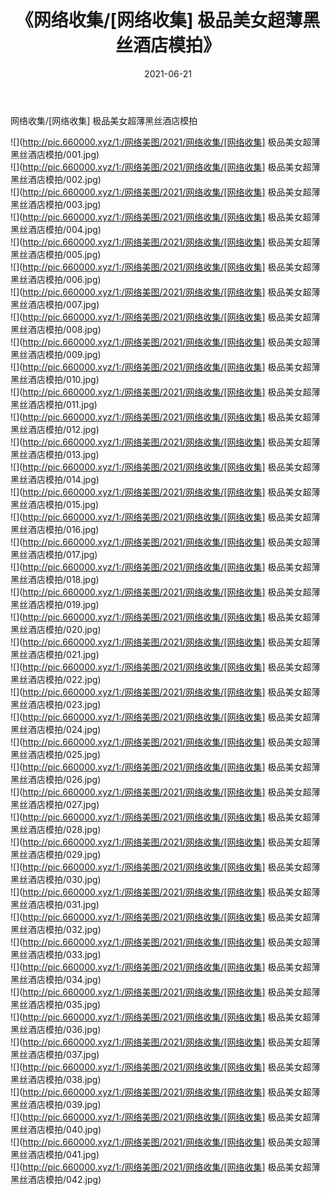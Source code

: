 ﻿---
layout: post
title:  《网络收集/[网络收集] 极品美女超薄黑丝酒店模拍》
date:   2021-06-21
img: http://pic.660000.xyz/1:/网络美图/2021/网络收集/[网络收集] 极品美女超薄黑丝酒店模拍/000.jpg
categories: [美女, 清纯, 唯美]
---

网络收集/[网络收集] 极品美女超薄黑丝酒店模拍

 ![](http://pic.660000.xyz/1:/网络美图/2021/网络收集/[网络收集] 极品美女超薄黑丝酒店模拍/001.jpg) <br>![](http://pic.660000.xyz/1:/网络美图/2021/网络收集/[网络收集] 极品美女超薄黑丝酒店模拍/002.jpg) <br>![](http://pic.660000.xyz/1:/网络美图/2021/网络收集/[网络收集] 极品美女超薄黑丝酒店模拍/003.jpg) <br>![](http://pic.660000.xyz/1:/网络美图/2021/网络收集/[网络收集] 极品美女超薄黑丝酒店模拍/004.jpg) <br>![](http://pic.660000.xyz/1:/网络美图/2021/网络收集/[网络收集] 极品美女超薄黑丝酒店模拍/005.jpg) <br>![](http://pic.660000.xyz/1:/网络美图/2021/网络收集/[网络收集] 极品美女超薄黑丝酒店模拍/006.jpg) <br>![](http://pic.660000.xyz/1:/网络美图/2021/网络收集/[网络收集] 极品美女超薄黑丝酒店模拍/007.jpg) <br>![](http://pic.660000.xyz/1:/网络美图/2021/网络收集/[网络收集] 极品美女超薄黑丝酒店模拍/008.jpg) <br>![](http://pic.660000.xyz/1:/网络美图/2021/网络收集/[网络收集] 极品美女超薄黑丝酒店模拍/009.jpg) <br>![](http://pic.660000.xyz/1:/网络美图/2021/网络收集/[网络收集] 极品美女超薄黑丝酒店模拍/010.jpg) <br>![](http://pic.660000.xyz/1:/网络美图/2021/网络收集/[网络收集] 极品美女超薄黑丝酒店模拍/011.jpg) <br>![](http://pic.660000.xyz/1:/网络美图/2021/网络收集/[网络收集] 极品美女超薄黑丝酒店模拍/012.jpg) <br>![](http://pic.660000.xyz/1:/网络美图/2021/网络收集/[网络收集] 极品美女超薄黑丝酒店模拍/013.jpg) <br>![](http://pic.660000.xyz/1:/网络美图/2021/网络收集/[网络收集] 极品美女超薄黑丝酒店模拍/014.jpg) <br>![](http://pic.660000.xyz/1:/网络美图/2021/网络收集/[网络收集] 极品美女超薄黑丝酒店模拍/015.jpg) <br>![](http://pic.660000.xyz/1:/网络美图/2021/网络收集/[网络收集] 极品美女超薄黑丝酒店模拍/016.jpg) <br>![](http://pic.660000.xyz/1:/网络美图/2021/网络收集/[网络收集] 极品美女超薄黑丝酒店模拍/017.jpg) <br>![](http://pic.660000.xyz/1:/网络美图/2021/网络收集/[网络收集] 极品美女超薄黑丝酒店模拍/018.jpg) <br>![](http://pic.660000.xyz/1:/网络美图/2021/网络收集/[网络收集] 极品美女超薄黑丝酒店模拍/019.jpg) <br>![](http://pic.660000.xyz/1:/网络美图/2021/网络收集/[网络收集] 极品美女超薄黑丝酒店模拍/020.jpg) <br>![](http://pic.660000.xyz/1:/网络美图/2021/网络收集/[网络收集] 极品美女超薄黑丝酒店模拍/021.jpg) <br>![](http://pic.660000.xyz/1:/网络美图/2021/网络收集/[网络收集] 极品美女超薄黑丝酒店模拍/022.jpg) <br>![](http://pic.660000.xyz/1:/网络美图/2021/网络收集/[网络收集] 极品美女超薄黑丝酒店模拍/023.jpg) <br>![](http://pic.660000.xyz/1:/网络美图/2021/网络收集/[网络收集] 极品美女超薄黑丝酒店模拍/024.jpg) <br>![](http://pic.660000.xyz/1:/网络美图/2021/网络收集/[网络收集] 极品美女超薄黑丝酒店模拍/025.jpg) <br>![](http://pic.660000.xyz/1:/网络美图/2021/网络收集/[网络收集] 极品美女超薄黑丝酒店模拍/026.jpg) <br>![](http://pic.660000.xyz/1:/网络美图/2021/网络收集/[网络收集] 极品美女超薄黑丝酒店模拍/027.jpg) <br>![](http://pic.660000.xyz/1:/网络美图/2021/网络收集/[网络收集] 极品美女超薄黑丝酒店模拍/028.jpg) <br>![](http://pic.660000.xyz/1:/网络美图/2021/网络收集/[网络收集] 极品美女超薄黑丝酒店模拍/029.jpg) <br>![](http://pic.660000.xyz/1:/网络美图/2021/网络收集/[网络收集] 极品美女超薄黑丝酒店模拍/030.jpg) <br>![](http://pic.660000.xyz/1:/网络美图/2021/网络收集/[网络收集] 极品美女超薄黑丝酒店模拍/031.jpg) <br>![](http://pic.660000.xyz/1:/网络美图/2021/网络收集/[网络收集] 极品美女超薄黑丝酒店模拍/032.jpg) <br>![](http://pic.660000.xyz/1:/网络美图/2021/网络收集/[网络收集] 极品美女超薄黑丝酒店模拍/033.jpg) <br>![](http://pic.660000.xyz/1:/网络美图/2021/网络收集/[网络收集] 极品美女超薄黑丝酒店模拍/034.jpg) <br>![](http://pic.660000.xyz/1:/网络美图/2021/网络收集/[网络收集] 极品美女超薄黑丝酒店模拍/035.jpg) <br>![](http://pic.660000.xyz/1:/网络美图/2021/网络收集/[网络收集] 极品美女超薄黑丝酒店模拍/036.jpg) <br>![](http://pic.660000.xyz/1:/网络美图/2021/网络收集/[网络收集] 极品美女超薄黑丝酒店模拍/037.jpg) <br>![](http://pic.660000.xyz/1:/网络美图/2021/网络收集/[网络收集] 极品美女超薄黑丝酒店模拍/038.jpg) <br>![](http://pic.660000.xyz/1:/网络美图/2021/网络收集/[网络收集] 极品美女超薄黑丝酒店模拍/039.jpg) <br>![](http://pic.660000.xyz/1:/网络美图/2021/网络收集/[网络收集] 极品美女超薄黑丝酒店模拍/040.jpg) <br>![](http://pic.660000.xyz/1:/网络美图/2021/网络收集/[网络收集] 极品美女超薄黑丝酒店模拍/041.jpg) <br>![](http://pic.660000.xyz/1:/网络美图/2021/网络收集/[网络收集] 极品美女超薄黑丝酒店模拍/042.jpg) <br>